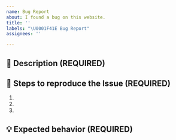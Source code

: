 ```yaml
---
name: Bug Report
about: I found a bug on this website.
title: ''
labels: "\U0001F41E Bug Report"
assignees: ''

---
```


<!-- FILL IN THE FORM BELOW -->

## :round_pushpin: Description (REQUIRED)
<!-- A clear and detailed description of what went wrong. -->
<!-- The more information you can provide, the easier we can handle this problem. -->
<!-- Start writing below this line -->


## :bookmark_tabs: Steps to reproduce the Issue (REQUIRED)
<!-- Tell us the exact steps to reproduce this issue, the more detailed the easier we can reproduce it. -->
<!-- A link to the site in question is required! -->
<!-- Screenshots help us a lot too!-->
<!-- Start writing below this line -->
1. 
2. 
3. 

## :bulb: Expected behavior (REQUIRED)
<!-- What were you expecting to happen? -->
<!-- What do you think would have been the correct behaviour? -->
<!-- Start writing below this line -->
